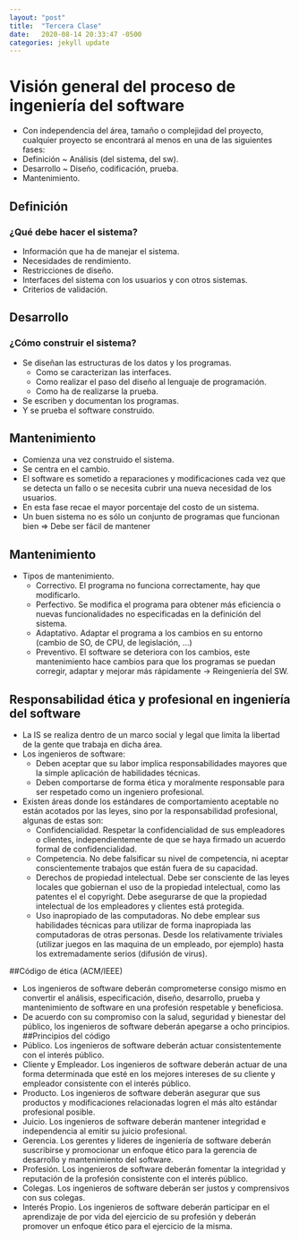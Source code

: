 ```yaml
---
layout: "post"
title:  "Tercera Clase"
date:   2020-08-14 20:33:47 -0500
categories: jekyll update
---
```


# Visión general del proceso de ingeniería del software

* Con independencia del área, tamaño o complejidad del proyecto, cualquier proyecto se encontrará al menos en una de las siguientes fases:  
* Definición ~ Análisis (del sistema, del sw).
* Desarrollo ~ Diseño, codificación, prueba.
* Mantenimiento.  
## Definición
### ¿Qué debe hacer el sistema?
* Información que ha de manejar el sistema.
* Necesidades de rendimiento.
* Restricciones de diseño.
* Interfaces del sistema con los usuarios y con otros sistemas.
* Criterios de validación.
## Desarrollo
### ¿Cómo construir el sistema?
* Se diseñan las estructuras de los datos y los programas.
	* Como se caracterizan las interfaces.
	* Como realizar el paso del diseño al lenguaje de programación.
	* Como ha de realizarse la prueba. 
* Se escriben y documentan los programas.
* Y se prueba el software construido.
## Mantenimiento
* Comienza una vez construido el sistema.
* Se centra en el cambio.
* El software es sometido a reparaciones y modificaciones cada vez que se detecta un fallo o se necesita cubrir una nueva necesidad de los usuarios.
* En esta fase recae el mayor porcentaje del costo de un sistema.
* Un buen sistema no es sólo un conjunto de programas que funcionan bien => Debe ser fácil de mantener
## Mantenimiento
* Tipos de mantenimiento.
	* Correctivo. El programa no funciona correctamente, hay que modificarlo.
	* Perfectivo. Se modifica el programa para obtener más eficiencia o nuevas funcionalidades no especificadas en la definición del sistema.
	* Adaptativo. Adaptar el programa a los cambios en su entorno (cambio de SO, de CPU, de legislación, …)
	* Preventivo. El software se deteriora con los cambios, este mantenimiento hace cambios para que los programas se puedan corregir, adaptar y mejorar más rápidamente -> Reingeniería del SW.
## Responsabilidad ética y profesional en ingeniería del software
* La IS se realiza dentro de un marco social y legal que limita la libertad de la gente que trabaja en dicha área.
* Los ingenieros de software: 
	* Deben aceptar que su labor implica responsabilidades mayores que la simple aplicación de habilidades técnicas.
	* Deben comportarse de forma ética y moralmente responsable para ser respetado como un ingeniero profesional.
* Existen áreas donde los estándares de comportamiento aceptable no están acotados por las leyes, sino por la responsabilidad profesional, algunas de estas son:
	* Confidencialidad. Respetar la confidencialidad de sus empleadores o clientes, independientemente de que se haya firmado un acuerdo formal de confidencialidad.
	* Competencia. No debe falsificar su nivel de competencia, ni aceptar conscientemente trabajos que están fuera de su capacidad.
	* Derechos de propiedad intelectual. Debe ser consciente de las leyes locales que gobiernan el uso de la propiedad intelectual, como las patentes el el copyright. Debe asegurarse de que la propiedad intelectual de los empleadores y clientes está protegida.
	* Uso inapropiado de las computadoras. No debe emplear sus habilidades técnicas para utilizar de forma inapropiada las computadoras de otras personas. Desde los relativamente triviales (utilizar juegos en las maquina de un empleado, por ejemplo) hasta los extremadamente serios (difusión de virus).

##Código de ética (ACM/IEEE)
* Los ingenieros de software deberán comprometerse consigo mismo en convertir el análisis, especificación, diseño, desarrollo, prueba y mantenimiento de software en una profesión respetable y beneficiosa. 
* De acuerdo con su compromiso con la salud, seguridad y bienestar del público, los ingenieros de software deberán apegarse a ocho principios.
##Principios del código
* Público. Los ingenieros de software deberán actuar consistentemente con el interés público.
* Cliente y Empleador. Los ingenieros de software deberán actuar de una forma determinada que esté en los mejores intereses de su cliente y empleador consistente con el interés público.
* Producto. Los ingenieros de software deberán asegurar que sus productos y modificaciones relacionadas logren el más alto estándar profesional posible.
* Juicio. Los ingenieros de software deberán mantener integridad e independencia al emitir su juicio profesional.
* Gerencia. Los gerentes y lideres de ingeniería de software deberán suscribirse y promocionar un enfoque ético para la gerencia de desarrollo y mantenimiento del software.
* Profesión. Los ingenieros de software deberán fomentar la integridad y reputación de la profesión consistente con el interés público.
* Colegas. Los ingenieros de software deberán ser justos y comprensivos con sus colegas.
* Interés Propio. Los ingenieros de software deberán participar en el aprendizaje de por vida del ejercicio de su profesión y deberán promover un enfoque ético para el ejercicio de la misma.



